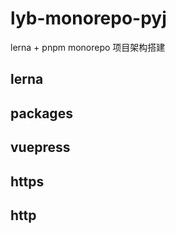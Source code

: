 # lyb-monorepo-pyj

lerna + pnpm monorepo 项目架构搭建

## lerna

## packages

## vuepress

## https

## http
